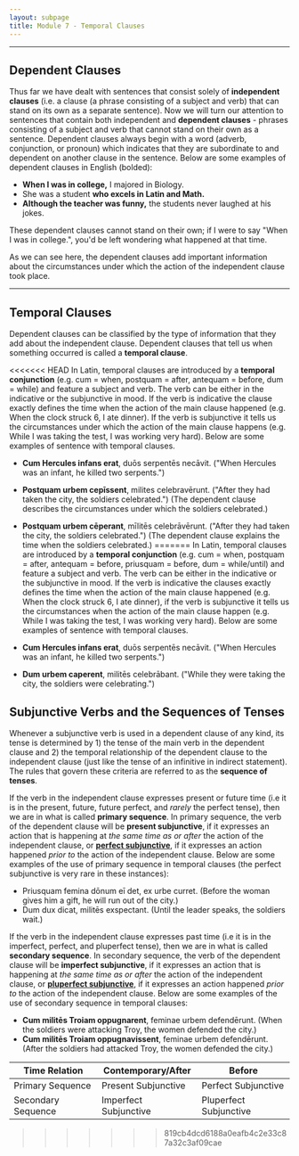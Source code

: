 ```yaml
---
layout: subpage
title: Module 7 - Temporal Clauses
---
```


***

## Dependent Clauses

Thus far we have dealt with sentences that consist solely of **independent clauses** (i.e. a clause (a phrase consisting of a subject and verb) that can stand on its own as a separate sentence). Now we will turn our attention to sentences that contain both independent and **dependent clauses** - phrases consisting of a subject and verb that cannot stand on their own as a sentence. Dependent clauses always begin with a word (adverb, conjunction, or pronoun) which indicates that they are subordinate to and dependent on another clause in the sentence. Below are some examples of dependent clauses in English (bolded):

- **When I was in college,** I majored in Biology.
- She was a student **who excels in Latin and Math.**
- **Although the teacher was funny,** the students never laughed at his jokes.

These dependent clauses cannot stand on their own; if I were to say "When I was in college.", you'd be left wondering what happened at that time.

As we can see here, the dependent clauses add important information about the circumstances under which the action of the independent clause took place.

***

## Temporal Clauses

Dependent clauses can be classified by the type of information that they add about the independent clause. Dependent clauses that tell us when something occurred is called a **temporal clause**.

<<<<<<< HEAD
In Latin, temporal clauses are introduced by a **temporal conjunction** (e.g. cum = when, postquam = after, antequam = before, dum = while) and feature a subject and verb. The verb can be either in the indicative or the subjunctive in mood. If the verb is indicative the clause exactly defines the time when the action of the main clause happened (e.g. When the clock struck 6, I ate dinner). If the verb is subjunctive it tells us the circumstances under which the action of the main clause happens (e.g. While I was taking the test, I was working very hard). Below are some examples of sentence with temporal clauses.

- **Cum Hercules infans erat**, duōs serpentēs necāvit. ("When Hercules was an infant, he killed two serpents.")
- **Postquam urbem cepīssent**, milites celebravērunt. ("After they had taken the city, the soldiers celebrated.") (The dependent clause describes the circumstances under which the soldiers celebrated.)
- **Postquam urbem cēperant**, mīlitēs celebrāvērunt. ("After they had taken the city, the soldiers celebrated.") (The dependent clause explains the time when the soldiers celebrated.)
=======
In Latin, temporal clauses are introduced by a **temporal conjunction** (e.g. cum = when, postquam = after, antequam = before, priusquam = before, dum = while/until) and feature a subject and verb. The verb can be either in the indicative or the subjunctive in mood. If the verb is indicative the clauses exactly defines the time when the action of the main clause happened (e.g. When the clock struck 6, I ate dinner), if the verb is subjunctive it tells us the circumstances when the action of the main clause happen (e.g. While I was taking the test, I was working very hard). Below are some examples of sentence with temporal clauses.

- **Cum Hercules infans erat**, duōs serpentēs necāvit. ("When Hercules was an infant, he killed two serpents.")
- **Dum urbem caperent**, militēs celebrābant. ("While they were taking the city, the soldiers were celebrating.")

## Subjunctive Verbs and the Sequences of Tenses

Whenever a subjunctive verb is used in a dependent clause of any kind, its tense is determined by 1) the tense of the main verb in the dependent clause and 2) the temporal relationship of the dependent clause to the independent clause (just like the tense of an infinitive in indirect statement). The rules that govern these criteria are referred to as the **sequence of tenses**.

If the verb in the independent clause expresses present or future time (i.e it is in the present, future, future perfect, and *rarely* the perfect tense), then we are in what is called **primary sequence**. In primary sequence, the verb of the dependent clause will be **present subjunctive**, if it expresses an action that is happening at *the same time as or after* the action of the independent clause, or [**perfect subjunctive**](https://dlibatique.github.io/LATN101-F19/charts/2-perf-subj/), if it expresses an action happened *prior to* the action of the independent clause. Below are some examples of the use of primary sequence in temporal clauses (the perfect subjunctive is very rare in these instances):

- Priusquam femina dōnum eī det, ex urbe curret. (Before the woman gives him a gift, he will run out of the city.)
- Dum dux dicat, militēs exspectant. (Until the leader speaks, the soldiers wait.)

If the verb in the independent clause expresses past time (i.e it is in the imperfect, perfect, and pluperfect tense), then we are in what is called **secondary sequence**. In secondary sequence, the verb of the dependent clause will be **imperfect subjunctive**, if it expresses an action that is happening at *the same time as or after* the action of the independent clause, or [**pluperfect subjunctive**](https://dlibatique.github.io/LATN101-F19/charts/2-plupf-subj/), if it expresses an action happened *prior to* the action of the independent clause. Below are some examples of the use of secondary sequence in temporal clauses:

- **Cum militēs Troiam oppugnarent**, feminae urbem defendērunt. (When the soldiers were attacking Troy, the women defended the city.)
- **Cum militēs Troiam oppugnavissent**, feminae urbem defendērunt. (After the soldiers had attacked Troy, the women defended the city.)

| Time Relation   | Contemporary/After |Before |
| ----------- | ----------- | ----------- |
| Primary Sequence   | Present Subjunctive       | Perfect Subjunctive      |
| Secondary Sequence | Imperfect Subjunctive      | Pluperfect Subjunctive       |
>>>>>>> 819cb4dcd6188a0eafb4c2e33c87a32c3af09cae
